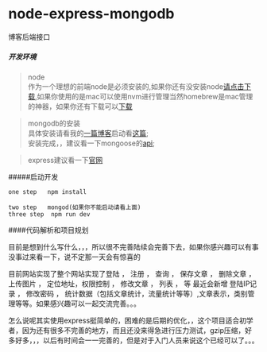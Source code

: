 # node-express-mongodb
博客后端接口

##### 开发环境
 > node <br/>
 作为一个理想的前端node是必须安装的,如果你还有没安装node[请点击下载](http://nodejs.cn/),如果你使用的是mac可以使用nvm进行管理当然homebrew是mac管理的神器，如果你还有下载可以[下载](https://brew.sh/)<br/>

 >mongodb的安装 <br/>
具体安装请看我的[一篇博客](http://blog.csdn.net/zhanglongdream/article/details/70231261)启动看[这篇](http://blog.csdn.net/zhanglongdream/article/details/72911949);<br/>
>安装完成，，建议看一下mongoose的[api](http://mongoosejs.com/);<br/>

 >express建议看一下[官网](http://www.expressjs.com.cn/4x/api.html)<br/>

 #####启动开发
  ```
  one step   npm install

  two step   mongod(如果你不能启动请看上面)
  three step  npm run dev
  ``` 
####代码解析和项目规划

目前是想到什么写什么，，，所以很不完善陆续会完善下去，如果你感兴趣可以有事没事过来看一下，说不定那一天会有惊喜的

目前网站实现了整个网站实现了登陆 ， 注册 ， 查询 ， 保存文章 ， 删除文章 ， 上传图片 ， 定位地址，权限控制 ， 修改文章 ， 列表 ， 等
最近会新增 登陆IP记录 ， 修改密码 ， 统计数据（包括文章统计，流量统计等等）,文章表示，类别管理等等。如果感兴趣可以一起交流完善。。。

怎么说呢其实使用express挺简单的，困难的是后期的优化，，这个项目适合初学者，因为还有很多不完善的地方，而且还没来得急进行压力测试，gzip压缩，好多好多，，，以后有时间会一一完善的，但是对于入门人员来说这个已经可以了。。。

